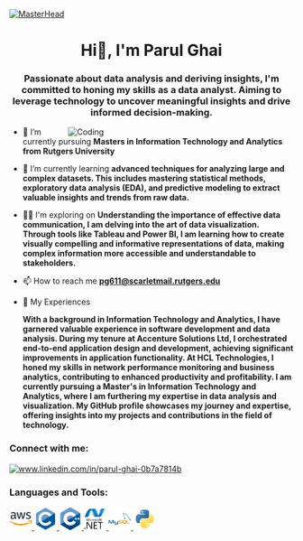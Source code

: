 [![MasterHead](https://i.pinimg.com/originals/fc/71/63/fc71635c7f1b09ed30413f59bb749582.gif)](https://rishavchanda.io)
<h1 align="center">Hi👋, I'm Parul Ghai</h1>
<h3 align="center">Passionate about data analysis and deriving insights, I'm committed to honing my skills as a data analyst. Aiming to leverage technology to uncover meaningful insights and drive informed decision-making.</h3>

<img align="right" alt="Coding" width="400" src="https://imarticus.org/blog/wp-content/uploads/2020/11/hyu.gif">

- 🔭 I’m currently pursuing **Masters in Information Technology and Analytics from Rutgers University**

  

- 🌱 I’m currently learning **advanced techniques for analyzing large and complex datasets. This includes mastering statistical methods, exploratory data analysis (EDA), and predictive modeling to extract valuable insights and trends from raw data.**
  

- 👨‍💻 I'm exploring on **Understanding the importance of effective data communication, I am delving into the art of data visualization. Through tools like Tableau and Power BI, I am learning how to create visually compelling and informative representations of data, making complex information more accessible and understandable to stakeholders.**

  

- 📫 How to reach me **pg611@scarletmail.rutgers.edu**

- 📄 My Experiences

  **With a background in Information Technology and Analytics, I have garnered valuable experience in software development and data analysis. During my tenure at Accenture Solutions Ltd, I orchestrated end-to-end application design and development, achieving significant improvements in application functionality. At HCL Technologies, I honed my skills in network performance monitoring and business analytics, contributing to enhanced productivity and profitability. I am currently pursuing a Master's in Information Technology and Analytics, where I am furthering my expertise in data analysis and visualization. My GitHub profile showcases my journey and expertise, offering insights into my projects and contributions in the field of technology.**

<h3 align="left">Connect with me:</h3>
<p align="left">
<a href="https://www.linkedin.com/in/parul-ghai-0b7a7814b/" target="blank"><img align="center" src="https://raw.githubusercontent.com/rahuldkjain/github-profile-readme-generator/master/src/images/icons/Social/linked-in-alt.svg" alt="www.linkedin.com/in/parul-ghai-0b7a7814b" height="30" width="40" /></a>
</p>

<h3 align="left">Languages and Tools:</h3>
<p align="left"> <a href="https://aws.amazon.com" target="_blank" rel="noreferrer"> <img src="https://raw.githubusercontent.com/devicons/devicon/master/icons/amazonwebservices/amazonwebservices-original-wordmark.svg" alt="aws" width="40" height="40"/> </a> <a href="https://www.cprogramming.com/" target="_blank" rel="noreferrer"> <img src="https://raw.githubusercontent.com/devicons/devicon/master/icons/c/c-original.svg" alt="c" width="40" height="40"/> </a> <a href="https://www.w3schools.com/cpp/" target="_blank" rel="noreferrer"> <img src="https://raw.githubusercontent.com/devicons/devicon/master/icons/cplusplus/cplusplus-original.svg" alt="cplusplus" width="40" height="40"/> </a> <a href="https://dotnet.microsoft.com/" target="_blank" rel="noreferrer"> <img src="https://raw.githubusercontent.com/devicons/devicon/master/icons/dot-net/dot-net-original-wordmark.svg" alt="dotnet" width="40" height="40"/> </a> <a href="https://www.mysql.com/" target="_blank" rel="noreferrer"> <img src="https://raw.githubusercontent.com/devicons/devicon/master/icons/mysql/mysql-original-wordmark.svg" alt="mysql" width="40" height="40"/> </a> <a href="https://www.python.org" target="_blank" rel="noreferrer"> <img src="https://raw.githubusercontent.com/devicons/devicon/master/icons/python/python-original.svg" alt="python" width="40" height="40"/> </a> </p>

